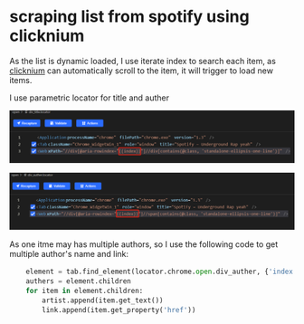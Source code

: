 # scraping list from spotify using clicknium

As the list is dynamic loaded, I use iterate index to search each item, as [clicknium](https://www.clicknium.com) can automatically scroll to the item, it will trigger to load new items.


I use parametric locator for title and auther

![title](img/title.png)

![author](img/auther.png)

As one itme may has multiple authors, so I use the following code to get multiple author's name and link:
```python
    element = tab.find_element(locator.chrome.open.div_auther, {'index':index})
    authers = element.children
    for item in element.children:
        artist.append(item.get_text())
        link.append(item.get_property('href'))
```